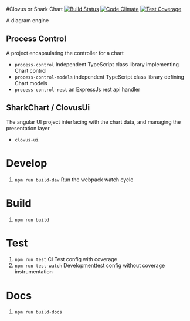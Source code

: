 #Clovus or Shark Chart
[![Build Status](https://travis-ci.org/GUSCRAWFORD/Clovus.svg?branch=master)](https://travis-ci.org/GUSCRAWFORD/Clovus) [![Code Climate](https://codeclimate.com/github/GUSCRAWFORD/Clovus/badges/gpa.svg)](https://codeclimate.com/github/GUSCRAWFORD/Clovus) [![Test Coverage](https://codeclimate.com/github/GUSCRAWFORD/Clovus/badges/coverage.svg)](https://codeclimate.com/github/GUSCRAWFORD/Clovus/coverage)

A diagram engine

## Process Control
A project encapsulating the controller for a chart
- `process-control` Independent TypeScript class library implementing Chart control
- `process-control-models` independent TypeScript class library defining Chart models
- `process-control-rest` an ExpressJs rest api handler

## SharkChart / ClovusUi
The angular UI project interfacing with the chart data, and managing the presentation layer
- `clovus-ui`
# Develop
1. `npm run build-dev` Run the webpack watch cycle
# Build
1. `npm run build`

# Test
1. `npm run test` CI Test config with coverage
2. `npm run test-watch` Developmenttest config without coverage instrumentation

# Docs
1. `npm run build-docs`
